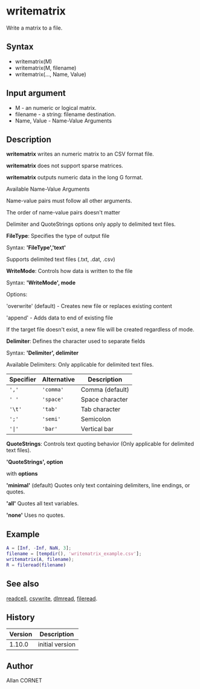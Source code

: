 # writematrix

Write a matrix to a file.

## Syntax

- writematrix(M)
- writematrix(M, filename)
- writematrix(..., Name, Value)

## Input argument

- M - an numeric or logical matrix.
- filename - a string: filename destination.
- Name, Value - Name-Value Arguments

## Description

  <p><b>writematrix</b> writes an numeric matrix to an CSV format file.</p>
  <p><b>writematrix</b> does not support sparse matrices.</p>
  <p><b>writematrix</b> outputs numeric data in the long G format.</p>
  <p/>
  <p>Available Name-Value Arguments</p>
  <p/>
  <p>Name-value pairs must follow all other arguments.</p>
  <p>The order of name-value pairs doesn't matter</p>
  <p>Delimiter and QuoteStrings options only apply to delimited text files.</p>
  <p/>
  <p><b>FileType</b>: Specifies the type of output file</p>
  <p>Syntax: <b>'FileType','text'</b></p>
  <p>Supports delimited text files (.txt, .dat, .csv)</p>
  <p/>
  <p><b>WriteMode</b>: Controls how data is written to the file</p>
  <p>Syntax: <b>'WriteMode', mode</b></p>
  <p>Options:</p>
  <p>'overwrite' (default) - Creates new file or replaces existing content</p>
  <p>'append' - Adds data to end of existing file</p>
  <p>If the target file doesn't exist, a new file will be created regardless of mode.</p>
  <p/>
  <p><b>Delimiter</b>: Defines the character used to separate fields</p>
  <p>Syntax: <b>'Delimiter', delimiter</b></p>
  <p>Available Delimiters: Only applicable for delimited text files.</p>
  <table>
    <thead>
      <tr>
        <th>Specifier</th>
        <th>Alternative</th>
        <th>Description</th>
      </tr>
    </thead>
    <tbody>
      <tr>
        <td>
          <code>','</code>
        </td>
        <td>
          <code>'comma'</code>
        </td>
        <td>Comma (default)</td>
      </tr>
      <tr>
        <td>
          <code>' '</code>
        </td>
        <td>
          <code>'space'</code>
        </td>
        <td>Space character</td>
      </tr>
      <tr>
        <td>
          <code>'\t'</code>
        </td>
        <td>
          <code>'tab'</code>
        </td>
        <td>Tab character</td>
      </tr>
      <tr>
        <td>
          <code>';'</code>
        </td>
        <td>
          <code>'semi'</code>
        </td>
        <td>Semicolon</td>
      </tr>
      <tr>
        <td>
          <code>'|'</code>
        </td>
        <td>
          <code>'bar'</code>
        </td>
        <td>Vertical bar</td>
      </tr>
    </tbody>
  </table>
  <p/>
  <p><b>QuoteStrings</b>: Controls text quoting behavior (Only applicable for delimited text files).</p>
  <p>
    <b>'QuoteStrings', option</b>
  </p>
  <p>with <b>options</b></p>
  <p><b>'minimal'</b> (default) Quotes only text containing delimiters, line endings, or quotes.</p>
  <p><b>'all'</b> Quotes all text variables.</p>
  <p><b>'none'</b> Uses no quotes.</p>

## Example

```matlab
A = [Inf, -Inf, NaN, 3];
filename = [tempdir(), 'writematrix_example.csv'];
writematrix(A, filename);
R = fileread(filename)
```

## See also

[readcell](readcell.md), [csvwrite](csvwrite.md), [dlmread](dlmread.md), [fileread](../stream_manager/fileread.md).

## History

| Version | Description     |
| ------- | --------------- |
| 1.10.0  | initial version |

## Author

Allan CORNET
